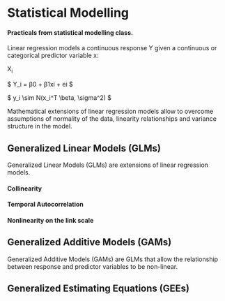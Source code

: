 # Statistical Modelling

#### Practicals from statistical modelling class.

Linear regression models a continuous response Y given a continuous or categorical predictor variable x:

X<sub>i</sub>

$ Y_i = β0 + β1xi + ei $

$ y_i \sim N(x_i^T \beta, \sigma^2) $


Mathematical extensions of linear regression models allow to overcome assumptions of normality of the data, linearity relationships and variance structure in the model.


## Generalized Linear Models (GLMs)

Generalized Linear Models (GLMs) are extensions of linear regression models.

#### Collinearity

#### Temporal Autocorrelation

#### Nonlinearity on the link scale 



## Generalized Additive Models (GAMs)

Generalized Additive Models (GAMs) are GLMs that allow the relationship between response and predictor variables to be non-linear.

## Generalized Estimating Equations (GEEs)
